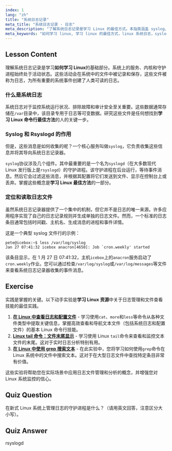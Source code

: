 ```yaml
---
index: 1
lang: "zh"
title: "系统日志记录"
meta_title: "系统日志记录 - 日志"
meta_description: "了解系统日志记录是学习 Linux 的最佳方式。本指南涵盖 syslog、rsyslogd 以及如何在 /var/log 中查找和读取日志文件。是任何免费在线 Linux 课程的关键部分。"
meta_keywords: "如何学习 linux, 学习 linux 的最佳方式，linux 系统日志，syslog, rsyslogd, var log, 系统日志，学习 linux 命令行，学习 linux 的最佳资源"
---
```


## Lesson Content

理解系统日志记录是学习**如何学习 Linux**的基础部分。系统上的服务、内核和守护进程始终处于活动状态。这些活动会在系统中的文件中被记录和保存，这些文件被称为日志，为所有重要的系统事件创建了人类可读的日志。

### 什么是系统日志

系统日志对于监控系统运行状况、排除故障和审计安全至关重要。这些数据通常存储在`/var`目录中，该目录专用于日志等可变数据。研究这些文件是任何想找到**学习 Linux 命令行最佳方法**的人的关键一步。

### Syslog 和 Rsyslogd 的作用

但是，这些消息是如何收集的呢？一个核心服务叫做`syslog`，它负责收集这些信息并将其导向系统日志记录器。

`syslog`协议涉及几个组件。其中最重要的是一个名为`syslogd`（在大多数现代 Linux 发行版上是`rsyslogd`）的守护进程。该守护进程在后台运行，等待事件消息。然后它会过滤这些消息，并根据其配置将它们发送到文件、显示在控制台上或丢弃。掌握这些概念是**学习 Linux 最佳方法**的一部分。

### 定位和读取日志文件

虽然系统日志记录器提供了一个集中的机制，但它并不是日志的唯一来源。许多应用程序实现了自己的日志记录规则并生成单独的日志文件。然而，一个标准的日志条目通常包括时间戳、主机名、生成消息的进程和事件详情。

这是一个典型 syslog 文件行的示例：

```plaintext
pete@icebox:~$ less /var/log/syslog
Jan 27 07:41:32 icebox anacron[4650]: Job `cron.weekly' started
```

该条目显示，在 1 月 27 日 07:41:32，主机`icebox`上的`anacron`服务启动了`cron.weekly`作业。您可以通过检查`/var/log/syslog`或`/var/log/messages`等文件来查看系统日志记录器收集的事件消息。

## Exercise

实践是掌握的关键。以下动手实验是**学习 Linux 资源**中关于日志管理和文件查看技能的最佳实践。

1. **[在 Linux 中查看日志和配置文件](https://labex.io/zh/labs/linux-viewing-log-and-configuration-files-in-linux-387914)** - 学习使用`cat`、`more`和`less`等命令从各种文件类型中提取关键信息，掌握高效查看和导航文本文件（包括系统日志和配置文件）的基本 Linux 命令行技能。
2. **[Linux tail 命令：文件末尾显示](https://labex.io/zh/labs/linux-linux-tail-command-file-end-display-214303)** - 学习使用 Linux `tail`命令来查看和监控文本文件的末尾。这对于实时日志分析特别有用。
3. **[在 Linux 中使用 grep 搜索文本](https://labex.io/zh/labs/comptia-search-text-with-grep-in-linux-590841)** - 在此实验中，您将学习如何使用`grep`命令在 Linux 系统中的文件中搜索文本。这对于在大型日志文件中查找特定条目非常有价值。

这些实验将帮助您在实际场景中应用日志文件管理和分析的概念，并增强您对 Linux 系统监控的信心。

## Quiz Question

在新式 Linux 系统上管理日志的守护进程是什么？（请用英文回答，注意区分大小写）。

## Quiz Answer

rsyslogd
